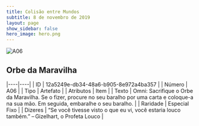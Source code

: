 ```yaml
---
title: Colisão entre Mundos
subtitle: 8 de novembro de 2019
layout: page
show_sidebar: false
hero_image: hero.png
---
```


![A06](https://cdn.keyforgegame.com/media/card_front/pt/453_A06_MHX5X4X47GG6_pt.png)

## Orbe da Maravilha

|----|----|
| ID | 12a5249e-db34-48a6-b905-8e972a4ba357 |
| Número | A06 |
| Tipo | Artefato |
| Atributos | Item |
| Texto | Omni: Sacrifique o Orbe da Maravilha.  Se o fizer, procure no seu baralho por uma carta e coloque-a na sua mão. Em seguida, embaralhe o seu baralho. |
| Raridade | Especial Fixo |
| Dizeres | “Se você tivesse visto o que eu vi, você estaria louco também.” – Gizelhart, o Profeta Louco |

